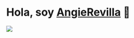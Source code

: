 <div alingn="center">
<h1 aling="center">Hola, soy <a href="https://angie.revilla">AngieRevilla</a>  👋</h1>
</div>
<img src="https://github.com/angierevilla/ChatBotMedicalAI/blob/main/Olivia%20Wilson.png?raw=true">
<!--
**angierevilla/angierevilla** is a ✨ _special_ ✨ repository because its `README.md` (this file) appears on your GitHub profile.

Here are some ideas to get you started:

- 🔭 I’m currently working on ...
- 🌱 I’m currently learning ...
- 👯 I’m looking to collaborate on ...
- 🤔 I’m looking for help with ...
- 💬 Ask me about ...
- 📫 How to reach me: ...
- 😄 Pronouns: ...
- ⚡ Fun fact: ...
-->
